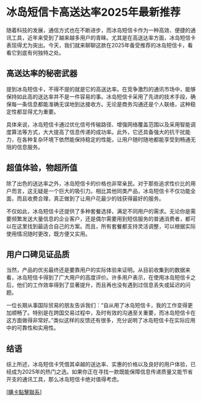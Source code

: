 # 冰岛短信卡高送达率2025年最新推荐

随着科技的发展，通信方式也在不断进步，而冰岛短信卡作为一种高效、便捷的通讯工具，近年来受到了越来越多用户的青睐。尤其是在高送达率方面，冰岛短信卡表现得尤为突出。今天，我们就来聊聊这款在2025年备受推荐的冰岛短信卡，看看它到底有何独特之处。

## 高送达率的秘密武器

提到冰岛短信卡，不得不提的就是它的高送达率。在竞争激烈的通讯市场中，能够保持如此高的送达率并不是一件容易的事。冰岛短信卡采用了先进的技术手段，确保每一条信息都能准确无误地到达接收方。无论是商务沟通还是个人联络，这种稳定性都显得尤为重要。

具体来说，冰岛短信卡通过优化信号传输路径、增强网络覆盖范围以及采用智能调度算法等方式，大大提高了信息传递的成功率。此外，它还具备强大的抗干扰能力，在各种复杂环境下依然能保持稳定的性能，让用户随时随地都能享受到畅通无阻的信息服务。

## 超值体验，物超所值

除了出色的送达率之外，冰岛短信卡的价格也非常亲民。对于那些追求性价比的用户而言，这无疑是一个巨大的吸引力。相比其他同类产品，冰岛短信卡不仅功能全面，而且收费合理，真正做到了让用户花最少的钱获得最好的服务。

不仅如此，冰岛短信卡还提供了多种套餐选择，满足不同用户的需求。无论你是需要频繁发送大量信息的企业客户，还是偶尔需要用到短信服务的普通消费者，都可以在这里找到最适合自己的方案。而且，所有套餐都支持灵活调整，可以根据实际使用情况随时更改，既方便又实用。

## 用户口碑见证品质

当然，产品的优劣最终还是要靠用户的实际体验来证明。从目前收集到的数据来看，冰岛短信卡得到了广大用户的高度评价。许多用户表示，在使用冰岛短信卡之后，他们的工作效率得到了显著提升，而且再也没有遇到过信息丢失或延迟的问题。

一位长期从事国际贸易的朋友告诉我们：“自从用了冰岛短信卡，我的工作变得更加顺畅了。特别是在跨国交易过程中，及时有效的沟通至关重要，而冰岛短信卡在这方面做得非常好。”类似这样的反馈还有很多，充分说明了冰岛短信卡在实际应用中的可靠性和实用性。

## 结语

综上所述，冰岛短信卡凭借其卓越的送达率、实惠的价格以及良好的用户体验，已经成为2025年的热门之选。如果你正在寻找一款既能保障信息传递质量又能节省开支的通讯工具，那么冰岛短信卡绝对值得考虑。

[[購卡點擊聯系](https://t.me/s/SXDXQF)]